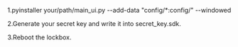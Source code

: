 1.pyinstaller your/path/main_ui.py --add-data "config/*:config/" --windowed

2.Generate your secret key and write it into secret_key.sdk.

3.Reboot the lockbox.
